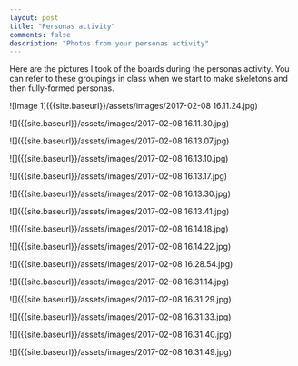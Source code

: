 ```yaml
---
layout: post
title: "Personas activity"
comments: false
description: "Photos from your personas activity"
---
```

Here are the pictures I took of the boards during the personas activity. You can refer to these groupings in class when we start to make skeletons and then fully-formed personas.

![Image 1]({{site.baseurl}}/assets/images/2017-02-08 16.11.24.jpg)

![]({{site.baseurl}}/assets/images/2017-02-08 16.11.30.jpg)

![]({{site.baseurl}}/assets/images/2017-02-08 16.13.07.jpg)

![]({{site.baseurl}}/assets/images/2017-02-08 16.13.10.jpg)

![]({{site.baseurl}}/assets/images/2017-02-08 16.13.17.jpg)

![]({{site.baseurl}}/assets/images/2017-02-08 16.13.30.jpg)

![]({{site.baseurl}}/assets/images/2017-02-08 16.13.41.jpg)

![]({{site.baseurl}}/assets/images/2017-02-08 16.14.18.jpg)

![]({{site.baseurl}}/assets/images/2017-02-08 16.14.22.jpg)

![]({{site.baseurl}}/assets/images/2017-02-08 16.28.54.jpg)

![]({{site.baseurl}}/assets/images/2017-02-08 16.31.14.jpg)

![]({{site.baseurl}}/assets/images/2017-02-08 16.31.29.jpg)

![]({{site.baseurl}}/assets/images/2017-02-08 16.31.33.jpg)

![]({{site.baseurl}}/assets/images/2017-02-08 16.31.40.jpg)

![]({{site.baseurl}}/assets/images/2017-02-08 16.31.49.jpg)